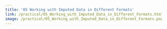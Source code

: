 ```yaml
---
title: '05 Working with Imputed Data in Different Formats'
link: /practical/05_Working_with_Imputed_Data_in_Different_Formats.html
image: /practical/05_Working_with_Imputed_Data_in_Different_Formats.png
---
```


